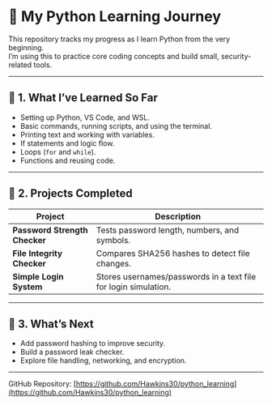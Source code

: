 # 🐍 My Python Learning Journey

This repository tracks my progress as I learn Python from the very beginning.  
I’m using this to practice core coding concepts and build small, security-related tools.

---

## 📘 1. What I’ve Learned So Far
- Setting up Python, VS Code, and WSL.
- Basic commands, running scripts, and using the terminal.
- Printing text and working with variables.
- If statements and logic flow.
- Loops (`for` and `while`).
- Functions and reusing code.

---

## 🧱 2. Projects Completed
| Project | Description |
|----------|--------------|
| **Password Strength Checker** | Tests password length, numbers, and symbols. |
| **File Integrity Checker** | Compares SHA256 hashes to detect file changes. |
| **Simple Login System** | Stores usernames/passwords in a text file for login simulation. |

---

## 🚀 3. What’s Next
- Add password hashing to improve security.
- Build a password leak checker.
- Explore file handling, networking, and encryption.

---

GitHub Repository: [https://github.com/Hawkins30/python_learning](https://github.com/Hawkins30/python_learning)
